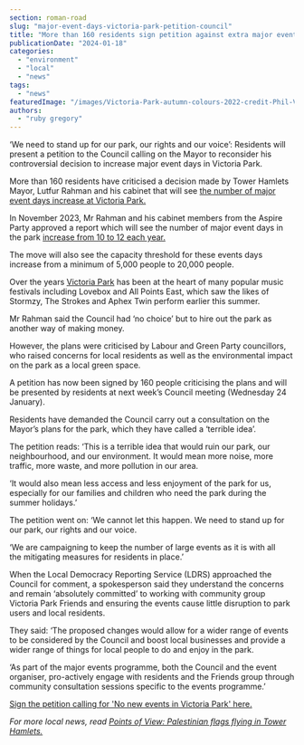 ```yaml
---
section: roman-road
slug: "major-event-days-victoria-park-petition-council"
title: "More than 160 residents sign petition against extra major event days at Victoria Park"
publicationDate: "2024-01-18"
categories: 
  - "environment"
  - "local"
  - "news"
tags: 
  - "news"
featuredImage: "/images/Victoria-Park-autumn-colours-2022-credit-Phil-Verney-5.jpg"
authors: 
  - "ruby gregory"
---
```


‘We need to stand up for our park, our rights and our voice’: Residents will present a petition to the Council calling on the Mayor to reconsider his controversial decision to increase major event days in Victoria Park. 

More than 160 residents have criticised a decision made by Tower Hamlets Mayor, Lutfur Rahman and his cabinet that will see [the number of major event days increase at Victoria Park.](https://romanroadlondon.com/tower-hamlets-council-increase-major-events-victoria-park/)

In November 2023, Mr Rahman and his cabinet members from the Aspire Party approved a report which will see the number of major event days in the park [increase from 10 to 12 each year.](https://romanroadlondon.com/victoria-park-major-events-policy-tower-hamlets-cabinet-meeting/)

The move will also see the capacity threshold for these events days increase from a minimum of 5,000 people to 20,000 people.

Over the years [Victoria Park](https://romanroadlondon.com/victoria-park-east-london-bow/) has been at the heart of many popular music festivals including Lovebox and All Points East, which saw the likes of Stormzy, The Strokes and Aphex Twin perform earlier this summer.

Mr Rahman said the Council had ‘no choice’ but to hire out the park as another way of making money.

However, the plans were criticised by Labour and Green Party councillors, who raised concerns for local residents as well as the environmental impact on the park as a local green space.

A petition has now been signed by 160 people criticising the plans and will be presented by residents at next week’s Council meeting (Wednesday 24 January). 

Residents have demanded the Council carry out a consultation on the Mayor’s plans for the park, which they have called a ‘terrible idea’.

The petition reads: ‘This is a terrible idea that would ruin our park, our neighbourhood, and our environment. It would mean more noise, more traffic, more waste, and more pollution in our area.

‘It would also mean less access and less enjoyment of the park for us, especially for our families and children who need the park during the summer holidays.’

The petition went on: ‘We cannot let this happen. We need to stand up for our park, our rights and our voice.

‘We are campaigning to keep the number of large events as it is with all  
the mitigating measures for residents in place.’

When the Local Democracy Reporting Service (LDRS) approached the Council for comment, a spokesperson said they understand the concerns and remain ‘absolutely committed’ to working with community group Victoria Park Friends and ensuring the events cause little disruption to park users and local residents.

They said: ‘The proposed changes would allow for a wider range of events to be considered by the Council and boost local businesses and provide a wider range of things for local people to do and enjoy in the park.

‘As part of the major events programme, both the Council and the event organiser, pro-actively engage with residents and the Friends group through community consultation sessions specific to the events programme.’

[Sign the petition calling for 'No new events in Victoria Park' here.](https://www.thlabour.org/campaign/victoriapark/)

_For more local news, read_ [_Points of View: Palestinian flags flying in Tower Hamlets._](https://romanroadlondon.com/palestinian-flags-tower-hamlets/)



